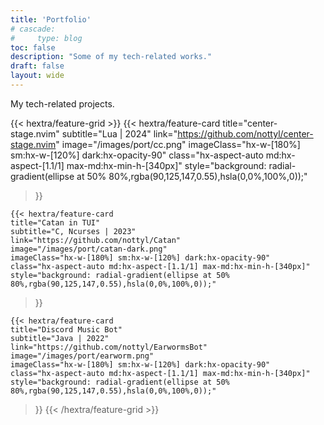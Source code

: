 ```yaml
---
title: 'Portfolio'
# cascade:
#     type: blog
toc: false
description: "Some of my tech-related works."
draft: false
layout: wide
---
```


<div class="hx-mt-4"></div>

<p class="hx-mt-4 hx-text-center hx-text-lg hx-text-gray-500 dark:hx-text-gray-400">
    My tech-related projects.
</p>

<div class="hx-mb-12"></div>

<!-- card screenshot size: 125*35 -->

{{< hextra/feature-grid >}}
    {{< hextra/feature-card
    title="center-stage.nvim"
    subtitle="Lua | 2024"
    link="https://github.com/nottyl/center-stage.nvim"
    image="/images/port/cc.png"
    imageClass="hx-w-[180%] sm:hx-w-[120%] dark:hx-opacity-90"
    class="hx-aspect-auto md:hx-aspect-[1.1/1] max-md:hx-min-h-[340px]"
    style="background: radial-gradient(ellipse at 50% 80%,rgba(90,125,147,0.55),hsla(0,0%,100%,0));"
  >}}

    {{< hextra/feature-card
    title="Catan in TUI"
    subtitle="C, Ncurses | 2023"
    link="https://github.com/nottyl/Catan"
    image="/images/port/catan-dark.png"
    imageClass="hx-w-[180%] sm:hx-w-[120%] dark:hx-opacity-90"
    class="hx-aspect-auto md:hx-aspect-[1.1/1] max-md:hx-min-h-[340px]"
    style="background: radial-gradient(ellipse at 50% 80%,rgba(90,125,147,0.55),hsla(0,0%,100%,0));"
  >}}

    {{< hextra/feature-card
    title="Discord Music Bot"
    subtitle="Java | 2022"
    link="https://github.com/nottyl/EarwormsBot"
    image="/images/port/earworm.png"
    imageClass="hx-w-[180%] sm:hx-w-[120%] dark:hx-opacity-90"
    class="hx-aspect-auto md:hx-aspect-[1.1/1] max-md:hx-min-h-[340px]"
    style="background: radial-gradient(ellipse at 50% 80%,rgba(90,125,147,0.55),hsla(0,0%,100%,0));"
  >}}
{{< /hextra/feature-grid >}}
